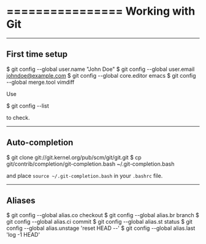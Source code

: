 ================
Working with Git
================

----------------
First time setup
----------------

$ git config --global user.name "John Doe"
$ git config --global user.email johndoe@example.com
$ git config --global core.editor emacs
$ git config --global merge.tool vimdiff

Use 

$ git config --list

to check.

---------------
Auto-completion
---------------

$ git clone git://git.kernel.org/pub/scm/git/git.git
$ cp git/contrib/completion/git-completion.bash ~/.git-completion.bash

and place ``source ~/.git-completion.bash`` in your ``.bashrc`` file.

-------
Aliases
-------

$ git config --global alias.co checkout
$ git config --global alias.br branch
$ git config --global alias.ci commit
$ git config --global alias.st status
$ git config --global alias.unstage 'reset HEAD --'
$ git config --global alias.last 'log -1 HEAD'

